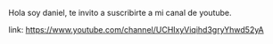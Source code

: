 Hola  soy  daniel,  te invito a suscribirte a mi canal de youtube.

link: https://www.youtube.com/channel/UCHIxyViqihd3gryYhwd52yA
